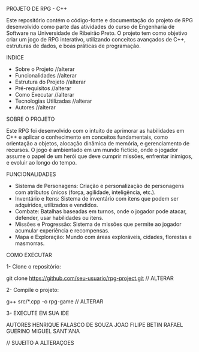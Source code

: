 PROJETO DE RPG - C++

Este repositório contém o código-fonte e documentação do projeto de RPG desenvolvido como parte das atividades do curso de Engenharia de Software na Universidade de Ribeirão Preto. O projeto tem como objetivo criar um jogo de RPG interativo, utilizando conceitos avançados de C++, estruturas de dados, e boas práticas de programação.

  INDICE

-  Sobre o Projeto //alterar
-  Funcionalidades //alterar
-  Estrutura do Projeto //alterar
-  Pré-requisitos //alterar
-  Como Executar //alterar
-  Tecnologias Utilizadas //alterar
-  Autores //alterar

  SOBRE O PROJETO

Este RPG foi desenvolvido com o intuito de aprimorar as habilidades em C++ e aplicar o conhecimento em conceitos fundamentais, como orientação a objetos, alocação dinâmica de memória, e gerenciamento de recursos. O jogo é ambientado em um mundo fictício, onde o jogador assume o papel de um herói que deve cumprir missões, enfrentar inimigos, e evoluir ao longo do tempo.

  FUNCIONALIDADES

-  Sistema de Personagens: Criação e personalização de personagens com atributos únicos (força, agilidade, inteligência, etc.).
-  Inventário e Itens: Sistema de inventário com itens que podem ser adquiridos, utilizados e vendidos.
-  Combate: Batalhas baseadas em turnos, onde o jogador pode atacar, defender, usar habilidades ou itens.
-  Missões e Progressão: Sistema de missões que permite ao jogador acumular experiência e recompensas.
-  Mapa e Exploração: Mundo com áreas exploráveis, cidades, florestas e masmorras.

  COMO EXECUTAR

  1- Clone o repositório:
  
git clone https://github.com/seu-usuario/rpg-project.git           // ALTERAR


  2- Compile o projeto:

g++ src/*.cpp -o rpg-game                  // ALTERAR

  3- EXECUTE EM SUA IDE

  AUTORES
HENRIQUE FALASCO DE SOUZA JOAO FILIPE BETIN RAFAEL GUERINO MIGUEL SANT'ANA


  // SUJEITO A ALTERAÇOES

  

  








